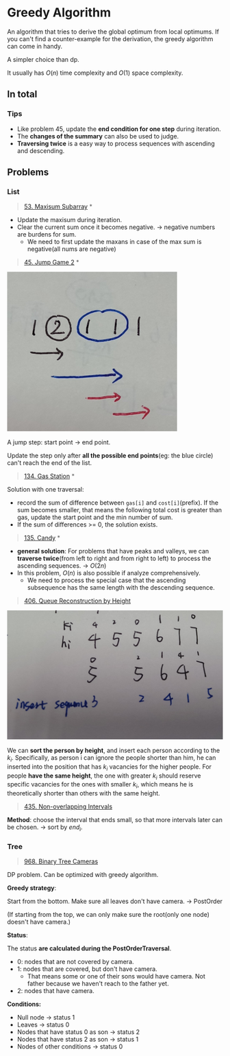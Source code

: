# Greedy Algorithm

An algorithm that tries to derive the global optimum from local optimums. If you can't find a counter-example for the derivation, the greedy algorithm can come in handy. 

A simpler choice than dp. 

It usually has $O(n)$ time complexity and $O(1)$ space complexity.

## In total

### Tips

- Like problem 45, update the **end condition for one step** during iteration.
- The **changes of the summary** can also be used to judge.
- **Traversing twice** is a easy way to process sequences with ascending and descending.

## Problems

### List

> [53. Maxisum Subarray](https://leetcode.com/problems/maximum-subarray/description/) *

- Update the maxisum during iteration.
- Clear the current sum once it becomes negative. -> negative numbers are burdens for sum.
  - We need to first update the maxans in case of the max sum is negative(all nums are negative)

> [45. Jump Game 2](https://leetcode.com/problems/jump-game-ii/) *

<img src="../figures/45.png" style="zoom:50%;" />

A jump step: start point -> end point.

Update the step only after **all the possible end points**(eg: the blue circle) can't reach the end of the list.

> [134. Gas Station](https://leetcode.com/problems/gas-station/) *

Solution with one traversal:

- record the sum of difference between `gas[i]` and `cost[i]`(prefix). If the sum becomes smaller, that means the following total cost is greater than gas, update the start point and the min number of sum.
- If the sum of differences >= 0, the solution exists.

> [135. Candy](https://leetcode.com/problems/candy/description/) *

- **general solution**: For problems that have peaks and valleys, we can **traverse twice**(from left to right and from right to left) to process the ascending sequences. -> $O(2n)$
- In this problem, $O(n)$ is also possible if analyze comprehensively.
  - We need to process the special case that the ascending subsequence has the same length with the descending sequence.

> [406. Queue Reconstruction by Height](https://leetcode.com/problems/queue-reconstruction-by-height/)

<img src="../figures/406.png" style="zoom:50%;" />

We can **sort the person by height**, and insert each person according to the $k_i$. Specifically, as person i can ignore the people shorter than him, he can inserted into the position that has $k_i$ vacancies for the higher people. For people **have the same height**, the one with greater $k_i$ should reserve specific vacancies for the ones with smaller $k_i$, which means he is theoretically shorter than others with the same height.

> [435. Non-overlapping Intervals](https://leetcode.com/problems/non-overlapping-intervals/)

**Method**: choose the interval that ends small, so that more intervals later can be chosen. -> sort by $end_i$.

### Tree

> [968. Binary Tree Cameras](https://leetcode.com/problems/binary-tree-cameras/description/)

DP problem. Can be optimized with greedy algorithm.

**Greedy strategy**: 

Start from the bottom. Make sure all leaves don't have camera. -> PostOrder

(If starting from the top, we can only make sure the root(only one node) doesn't have camera.)

**Status**:

The status **are calculated during the PostOrderTraversal**.

- 0: nodes that are not covered by camera.
- 1: nodes that are covered, but don't have camera.
  - That means some or one of their sons would have camera. Not father because we haven't reach to the father yet.
- 2: nodes that have camera.

**Conditions:**

- Null node -> status 1
- Leaves -> status 0
- Nodes that have status 0 as son -> status 2
- Nodes that have status 2 as son -> status 1
- Nodes of other conditions -> status 0